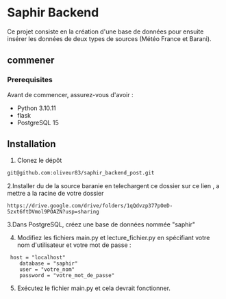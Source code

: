 # Saphir Backend
Ce projet consiste en la création d'une base de données pour ensuite insérer les données de deux types de sources (Météo France et Barani).

## commener 
### Prerequisites
Avant de commencer, assurez-vous d'avoir :

- Python 3.10.11
- flask 
- PostgreSQL 15

## Installation
1. Clonez le dépôt
```bash
git@github.com:oliveur83/saphir_backend_post.git
```

2.Installer du de la source baranie en telechargent ce dossier sur ce lien , a mettre a la racine de votre dossier 
```
https://drive.google.com/drive/folders/1qQdvzp377pOeD-5zxt6ftDVmol9POAZN?usp=sharing
```

3.Dans PostgreSQL, créez une base de données nommée "saphir"

4. Modifiez les fichiers main.py et lecture_fichier.py en spécifiant votre nom d'utilisateur et votre mot de passe :
```
 host = "localhost"
    database = "saphir" 
    user = "votre_nom"
    password = "votre_mot_de_passe"
```


5. Exécutez le fichier main.py et cela devrait fonctionner.
